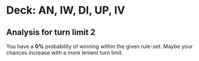 # Deck: AN, IW, DI, UP, IV
## Analysis for turn limit 2
You have a **0%** probability of winning within the given rule-set. Maybe your chances increase with a more lenient turn limit.